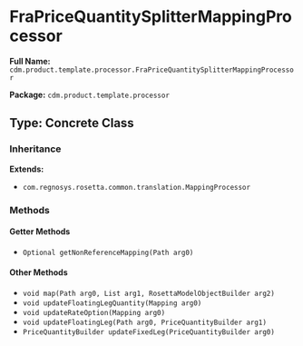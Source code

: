 # FraPriceQuantitySplitterMappingProcessor

**Full Name:** `cdm.product.template.processor.FraPriceQuantitySplitterMappingProcessor`

**Package:** `cdm.product.template.processor`

## Type: Concrete Class

### Inheritance

**Extends:**
- `com.regnosys.rosetta.common.translation.MappingProcessor`

### Methods

#### Getter Methods

- `Optional getNonReferenceMapping(Path arg0)`

#### Other Methods

- `void map(Path arg0, List arg1, RosettaModelObjectBuilder arg2)`
- `void updateFloatingLegQuantity(Mapping arg0)`
- `void updateRateOption(Mapping arg0)`
- `void updateFloatingLeg(Path arg0, PriceQuantityBuilder arg1)`
- `PriceQuantityBuilder updateFixedLeg(PriceQuantityBuilder arg0)`

